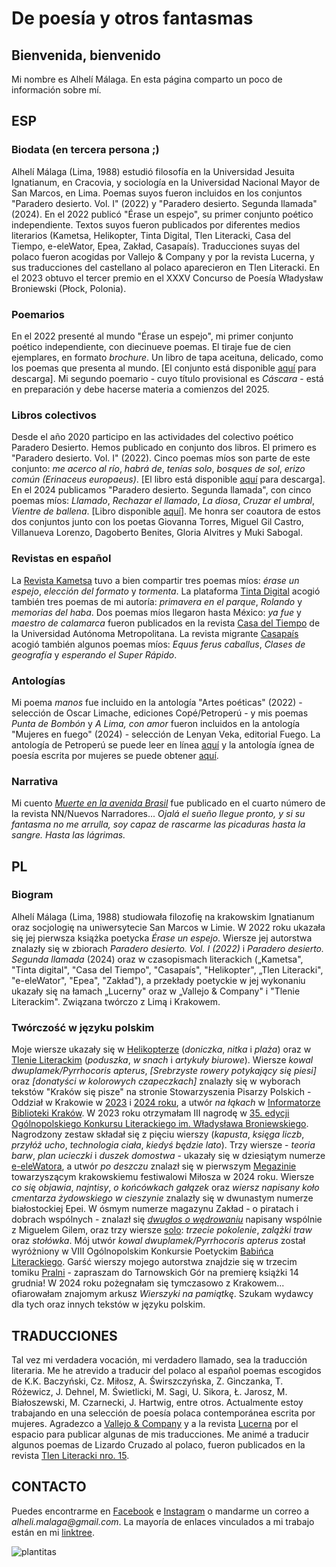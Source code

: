 # De poesía y otros fantasmas
## Bienvenida, bienvenido

Mi nombre es Alhelí Málaga.
En esta página comparto un poco de información sobre mí.

## ESP

### Biodata (en tercera persona ;)

Alhelí Málaga (Lima, 1988) estudió filosofía en la Universidad Jesuita Ignatianum, en Cracovia, y sociología en la Universidad Nacional Mayor de San Marcos, en Lima. Poemas suyos fueron incluidos en los conjuntos "Paradero desierto. Vol. I" (2022) y "Paradero desierto. Segunda llamada" (2024). En el 2022 publicó "Érase un espejo", su primer conjunto poético independiente. Textos suyos fueron publicados por diferentes medios literarios (Kametsa, Helikopter, Tinta Digital, Tlen Literacki, Casa del Tiempo, e-eleWator, Epea, Zakład, Casapaís). Traducciones suyas del polaco fueron acogidas por Vallejo & Company y por la revista Lucerna, y sus traducciones del castellano al polaco aparecieron en Tlen Literacki. En el 2023 obtuvo el tercer premio en el XXXV Concurso de Poesía Władysław Broniewski (Płock, Polonia).

### Poemarios

En el 2022 presenté al mundo "Érase un espejo", mi primer conjunto poético independiente, con diecinueve poemas. El tiraje fue de cien ejemplares, en formato _brochure_. Un libro de tapa aceituna, delicado, como los poemas que presenta al mundo. [El conjunto está disponible [aquí](https://github.com/malhelik/malhelik.github.io/files/14628088/REG.Erase.un.espejo.Alheli.Malaga.pdf) para descarga]. Mi segundo poemario - cuyo título provisional es _Cáscara_ - está en preparación y debe hacerse materia a comienzos del 2025.

### Libros colectivos

Desde el año 2020 participo en las actividades del colectivo poético Paradero Desierto. Hemos publicado en conjunto dos libros. El primero es "Paradero desierto. Vol. I" (2022). Cinco poemas míos son parte de este conjunto: _me acerco al río_, _habrá de_, _tenías solo_, _bosques de sol_, _erizo común (Erinaceus europaeus)_. [El libro está disponible [aquí](https://github.com/malhelik/malhelik.github.io/files/14628090/Paradero.desierto.Vol.I.pdf) para descarga]. En el 2024 publicamos "Paradero desierto. Segunda llamada", con cinco poemas míos: _Llamado_, _Rechazar el llamado_, _La diosa_, _Cruzar el umbral_, _Vientre de ballena_. [Libro disponible [aquí](https://github.com/malhelik/malhelik.github.io/files/14628091/Paradero.desierto.Segunda.llamada.VF.pdf)]. Me honra ser coautora de estos dos conjuntos junto con los poetas Giovanna Torres, Miguel Gil Castro, Villanueva Lorenzo, Dagoberto Benites, Gloria Alvitres y Muki Sabogal.

### Revistas en español

La [Revista Kametsa](https://www.revistakametsa.wordpress.com/2022/07/22/poesia-internacional-alheli-malaga-peru/) tuvo a bien  compartir tres poemas míos: _érase un espejo_, _elección del formato_ y _tormenta_. La plataforma [Tinta Digital](https://tintadigitalxs.wordpress.com/2023/11/20/3-poemas-de-alheli-malaga) acogió también tres poemas de mi autoría: _primavera en el parque_, _Rolando_ y _memorias del haba_. Dos poemas míos llegaron hasta México: _ya fue_ y _maestro de calamarca_ fueron publicados en la revista [Casa del Tiempo](https://casadeltiempo.uam.mx/index.php/30-ct-vi-15/533-ct-vi-15-dos-poemas-alheli-malaga) de la Universidad Autónoma Metropolitana. La revista migrante [Casapaís](https://www.casapais.org/faro-fantasma/alheli-malaga) acogió también algunos poemas míos: _Equus ferus caballus_, _Clases de geografía_ y _esperando el Super Rápido_.

### Antologías

Mi poema _manos_ fue incluido en la antología "Artes poéticas" (2022) - selección de Oscar Limache, ediciones Copé/Petroperú  - y mis poemas _Punta de Bombón_ y _A Lima, con amor_ fueron incluidos en la antología "Mujeres en fuego" (2024) - selección de Lenyan Veka, editorial Fuego. La antología de Petroperú se puede leer en línea [aquí](https://cultura.petroperu.com.pe/biblioteca-virtual/artes-poeticas-muestra-de-textos-del-taller-de-poesia-dictado-por-oscar-limache/) y la antología ígnea de poesía escrita por mujeres se puede obtener [aquí](https://www.instagram.com/editorialfuego/).

### Narrativa

Mi cuento [_Muerte en la avenida Brasil_](https://revistann.pucp.edu.pe/nueve-relatos/muerte-en-la-avenida-brasil/) fue publicado en el cuarto número de la revista NN/Nuevos Narradores... _Ojalá el sueño llegue pronto, y si su fantasma no me arrulla, soy capaz de rascarme las picaduras hasta la sangre. Hasta las lágrimas._

## PL

### Biogram

Alhelí Málaga (Lima, 1988) studiowała filozofię na krakowskim Ignatianum oraz socjologię na uniwersytecie San Marcos w Limie. W 2022 roku ukazała się jej pierwsza książka poetycka _Érase un espejo_. Wiersze jej autorstwa znalazły się w zbiorach _Paradero desierto. Vol. I (2022)_ i _Paradero desierto. Segunda llamada_ (2024) oraz w czasopismach literackich („Kametsa", "Tinta digital", "Casa del Tiempo", "Casapaís", "Helikopter", „Tlen Literacki", "e-eleWator", "Epea", "Zakład"), a przekłady poetyckie w jej wykonaniu ukazały się na łamach „Lucerny" oraz w „Vallejo & Company" i "Tlenie Literackim". Związana twórczo z Limą i Krakowem.

### Twórczość w języku polskim

Moje wiersze ukazały się w [Helikopterze](https://www.opt-art.net/helikopter/10-2022/alheli-malaga-trzy-wiersze) (_doniczka_, _nitka_ i _plaża_) oraz w [Tlenie Literackim](https://tlenliteracki.pl/alheli-malaga-trzy-wiersze) (_poduszka_, _w snach_ i _artykuły biurowe_). Wiersze _kowal dwuplamek/Pyrrhocoris apterus_, _[Srebrzyste rowery potykający się piesi]_ oraz _[donatyści w kolorowych czapeczkach]_ znalazły się w wyborach tekstów "Kraków się pisze" na stronie Stowarzyszenia Pisarzy Polskich - Oddział w Krakowie w [2023](https://www.sppkrakow.pl/zwiedzanie-i-pisanie-krakow-sie-pisze-wakacyjne-warsztaty-literackie) i [2024 roku](https://www.sppkrakow.pl/wybrane-teksty-napisane-podczas-ii-etapu-warsztatow-krakow-sie-pisze-zwiedzanie-i-pisanie/), a utwór _na łąkach_ w [Informatorze Biblioteki Kraków](https://www.cyfrowa.biblioteka.krakow.pl/Content/6786/IBK%202023.10.pdf). W 2023 roku otrzymałam III nagrodę w [35. edycji Ogólnopolskiego Konkursu Literackiego im. Władysława Broniewskiego](https://tp.com.pl/artykul/lisc-debu-pofrunal/1500891). Nagrodzony zestaw składał się z pięciu wierszy (_kapusta_, _księga liczb_, _przyłóż ucho_, _technologia ciała_, _kiedyś będzie lato_). Trzy wiersze - _teoria barw_, _plan ucieczki_ i _duszek domostwa_ - ukazały się w dziesiątym numerze [e-eleWatora](https://e-elewator.org/e-e-10-alheli-malaga/), a utwór _po deszczu_ znalazł się w pierwszym [Megazinie](https://www.sppkrakow.pl/pierwsza-noc-mega-zinu/) towarzyszącym krakowskiemu festiwalowi Miłosza w 2024 roku. Wiersze _co się objawia_, _najntisy_, _o końcówkach gałązek_ oraz _wiersz napisany koło cmentarza żydowskiego w cieszynie_ znalazły się w dwunastym numerze białostockiej Epei. W ósmym numerze magazynu Zakład - o piratach i dobrach wspólnych - znalazł się [_dwugłos o wędrowaniu_](https://www.zakladmagazyn.pl/post/miguel-gil-alhel%C3%AD-m%C3%A1laga-dwug%C5%82os-o-w%C4%99drowaniu) napisany wspólnie z Miguelem Gilem, oraz trzy wiersze [solo](https://www.zakladmagazyn.pl/post/alheli-malaga-zestaw-trzech-wierszy): _trzecie pokolenie_, _zalążki traw_ oraz _stołówka_. Mój utwór _kowal dwuplamek/Pyrrhocoris apterus_ został wyróżniony w VIII Ogólnopolskim Konkursie Poetyckim [Babińca Literackiego](https://www.facebook.com/share/p/14pQ6H33Ck/). Garść wierszy mojego autorstwa znajdzie się w trzecim tomiku [Pralni](https://www.facebook.com/share/p/198ChDpK2D/) - zapraszam do Tarnowskich Gór na premierę książki 14 grudnia! W 2024 roku pożegnałam się tymczasowo z Krakowem... ofiarowałam znajomym arkusz _Wierszyki na pamiątkę_. Szukam wydawcy dla tych oraz innych tekstów w języku polskim.

## TRADUCCIONES

Tal vez mi verdadera vocación, mi verdadero llamado, sea la traducción literaria. Me he atrevido a traducir del polaco al español poemas escogidos de K.K. Baczyński, Cz. Miłosz, A. Świrszczyńska, Z. Ginczanka, T. Różewicz, J. Dehnel, M. Świetlicki, M. Sagi, U. Sikora, Ł. Jarosz, M. Białoszewski, M. Czarnecki, J. Hartwig, entre otros. Actualmente estoy trabajando en una selección de poesía polaca contemporánea escrita por mujeres. Agradezco a [Vallejo & Company](https://www.vallejoandcompany.com/tag/alheli-malaga) y a la revista [Lucerna](https://www.revistalucerna.com) por el espacio para publicar algunas de mis traducciones. Me animé a traducir algunos poemas de Lizardo Cruzado al polaco, fueron publicados en la revista [Tlen Literacki nro. 15](https://tlenliteracki.pl/lizardo-cruzado-wiersze/).

## CONTACTO

Puedes encontrarme en [Facebook](https://www.facebook.com/alhelimalaga) e [Instagram](https://www.instagram.com/malhelik) o mandarme un correo a _alheli.malaga@gmail.com_. La mayoría de enlaces vinculados a mi trabajo están en mi [linktree](https://linktr.ee/alhelicha).

![plantitas](https://github.com/malhelik/malhelik.github.io/assets/163737180/22be2d40-212b-4a39-ac23-00316406adc0)
